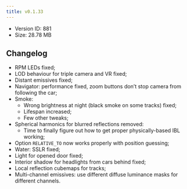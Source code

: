 ```yaml
---
title: v0.1.33
---
```


*   Version ID: 881
*   Size: 28.78 MB

## Changelog

*   RPM LEDs fixed;
*   LOD behaviour for triple camera and VR fixed;
*   Distant emissives fixed;
*   Navigator: performance fixed, zoom buttons don’t stop camera from following the car;
*   Smoke:
    *   Wrong brightness at night (black smoke on some tracks) fixed;
    *   Lifespan increased;
    *   Few other tweaks;
*   Spherical harmonics for blurred reflections removed:
    *   Time to finally figure out how to get proper physically-based IBL working;
*   Option `RELATIVE_TO` now works properly with position guessing;
*   Water: SSLR fixed;
*   Light for opened door fixed;
*   Interior shadow for headlights from cars behind fixed;
*   Local reflection cubemaps for tracks;
*   Multi-channel emissives: use different diffuse luminance masks for different channels.
